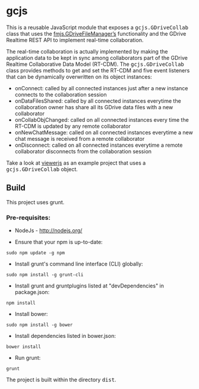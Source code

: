 # gcjs

This is a reusable JavaScript module that exposes a <tt>gcjs.GDriveCollab</tt> class that uses
the [fmjs.GDriveFileManager’s](https://github.com/FNNDSC/fmjs) functionality and the GDrive
Realtime REST API to implement real-time collaboration.

The real-time collaboration is actually implemented by making the application data to be kept in sync
among collaborators part of the GDrive Realtime Collaborative Data Model (RT-CDM). The <tt>gcjs.GDriveCollab</tt>
class provides methods to get and set the RT-CDM and five event listeners that can be dynamically overwritten
on its object instances:

* onConnect: called by all connected instances just after a new instance connects to the collaboration session
* onDataFilesShared: called by all connected instances everytime the collaboration owner has share all its GDrive
data files with a new collaborator
* onCollabObjChanged: called on all connected instances every time the RT-CDM is updated by any remote collaborator
* onNewChatMessage: called on all connected instances everytime a new chat message is received from a remote collaborator
* onDisconnect: called on all connected instances everytime a remote collaborator disconnects from the collaboration session

Take a look at [viewerjs](https://github.com/FNNDSC/viewerjs) as an example project that uses a
<tt>gcjs.GDriveCollab</tt> object.

## Build
This project uses grunt.

### Pre-requisites:
* NodeJs - http://nodejs.org/

* Ensure that your npm is up-to-date:

````
sudo npm update -g npm
````

* Install grunt's command line interface (CLI) globally:

````
sudo npm install -g grunt-cli
````

* Install grunt and gruntplugins listed at "devDependencies" in package.json:

````
npm install
````

* Install bower:

````
sudo npm install -g bower
````

* Install dependencies listed in bower.json:

````
bower install
````

* Run grunt:

````
grunt
````

The project is built within the directory <tt>dist</tt>.
